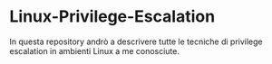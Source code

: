 # Linux-Privilege-Escalation

In questa repository andrò a descrivere tutte le tecniche di privilege escalation in ambienti Linux a me conosciute.
